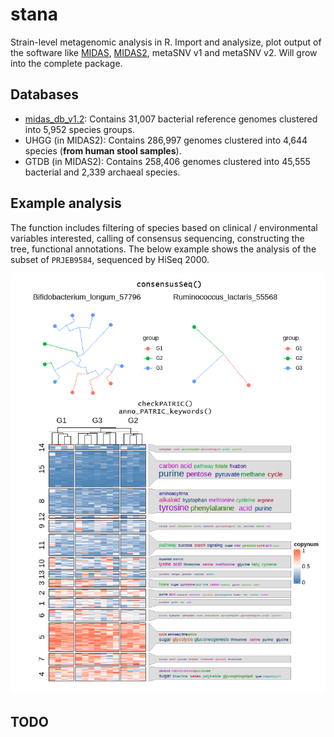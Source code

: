 # stana

Strain-level metagenomic analysis in R. Import and analysize, plot output of the software like [MIDAS](https://github.com/snayfach/MIDAS), [MIDAS2](https://github.com/czbiohub/MIDAS2), metaSNV v1 and metaSNV v2. Will grow into the complete package.

## Databases
- [midas_db_v1.2](https://github.com/snayfach/MIDAS/blob/master/docs/ref_db.md): Contains 31,007 bacterial reference genomes clustered into 5,952 species groups.
- UHGG (in MIDAS2): Contains 286,997 genomes clustered into 4,644 species (**from human stool samples**).
- GTDB (in MIDAS2): Contains 258,406 genomes clustered into 45,555 bacterial and 2,339 archaeal species.

## Example analysis
The function includes filtering of species based on clinical / environmental variables interested, calling of consensus sequencing, constructing the tree, functional annotations. The below example shows the analysis of the subset of `PRJEB9584`, sequenced by HiSeq 2000.

<img src="https://github.com/noriakis/software/blob/main/images/stana_example.png?raw=true" width="800px">


## TODO
